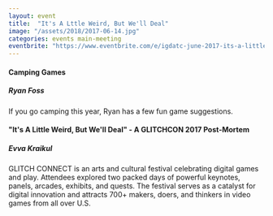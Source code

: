 ```yaml
---
layout: event
title:  "It's A Lttle Weird, But We'll Deal"
image: "/assets/2018/2017-06-14.jpg"
categories: events main-meeting
eventbrite: "https://www.eventbrite.com/e/igdatc-june-2017-its-a-little-weird-but-well-deal-tickets-35176211997?aff=ebdsoporgprofile"
---
```


#### Camping Games
##### Ryan Foss

If you go camping this year, Ryan has a few fun game suggestions.


#### "It's A Little Weird, But We'll Deal" - A GLITCHCON 2017 Post-Mortem
##### Evva Kraikul

GLITCH CONNECT is an arts and cultural festival celebrating digital games and play.
Attendees explored two packed days of powerful keynotes, panels, arcades, exhibits, and quests. The festival serves as a catalyst for digital innovation and attracts 700+ makers, doers, and thinkers in video games from all over U.S. 

